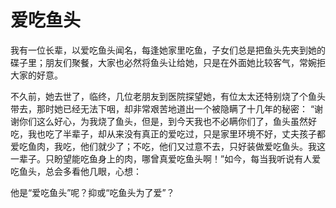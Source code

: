 # 爱吃鱼头

我有一位长辈，以爱吃鱼头闻名，每逢她家里吃鱼，子女们总是把鱼头先夹到她的碟子里；朋友们聚餐，大家也必然将鱼头让给她，只是在外面她比较客气，常婉拒大家的好意。 

不久前，她去世了，临终，几位老朋友到医院探望她，有位太太还特别烧了个鱼头带去，那时她已经无法下咽，却非常艰苦地道出一个被隐瞒了十几年的秘密： 
“谢谢你们这么好心，为我烧了鱼头，但是，到今天我也不必瞒你们了，鱼头虽然好吃，我也吃了半辈子，却从来没有真正的爱吃过，只是家里环境不好，丈夫孩子都爱吃鱼肉，我吃，他们就少了；不吃，他们又过意不去，只好装做爱吃鱼头。我这一辈子。只盼望能吃鱼身上的肉，哪曾真爱吃鱼头啊！”如今，每当我听说有人爱吃鱼头，总会多看他几眼，心想： 

他是“爱吃鱼头”呢？抑或“吃鱼头为了爱”？
 